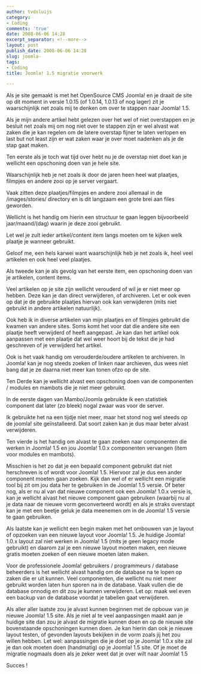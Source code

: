 ```yaml
---
author: tvdsluijs
category:
- Coding
comments: 'true'
date: 2008-06-06 14:28
excerpt_separator: <!--more-->
layout: post
publish_date: 2008-06-06 14:28
slug: joomla-
tags:
- Coding
title: Joomla! 1.5 migratie voorwerk

---
```

Als je site gemaakt is met het OpenSource CMS Joomla! en je draait de site op
dit moment in versie 1.0.15 (of 1.0.14, 1.0.13 of nog lager) zit je
waarschijnlijk net zoals mij te denken om over te stappen naar Joomla! 1.5.  
  
  
Als je mijn andere artikel hebt gelezen over het wel of niet overstappen en je
besluit net zoals mij om nog niet over te stappen zijn er wel alvast wat zaken
die je kan regelen om de latere overstap fijner te laten verlopen en last but
not least zijn er wat zaken waar je over moet nadenken als je de stap gaat
maken.  
  
Ten eerste als je toch wat tijd over hebt nu je de overstap niet doet kan je
wellicht een opschoning doen van je hele site.  
  
Waarschijnlijk heb je net zoals ik door de jaren heen heel wat plaatjes,
filmpjes en andere zooi op je server vergaart.  
  
Vaak zitten deze plaatjes/filmpjes en andere zooi allemaal in de
/images/stories/ directory en is dit langzaam een grote brei aan files
geworden.  
  
Wellicht is het handig om hierin een structuur te gaan leggen bijvoorbeeld
jaar/maand/(dag) waarin je deze zooi gebruikt.  
  
Let wel je zult ieder artikel/content item langs moeten om te kijken welk
plaatje je wanneer gebruikt.  
  
Geloof me, een hels karwei want waarschijnlijk heb je net zoals ik, heel veel
artikelen en ook heel veel plaatjes.  
  
  
Als tweede kan je als gevolg van het eerste item, een opschoning doen van je
artikelen, content items.  
  
Veel artikelen op je site zijn wellicht verouderd of wil je er niet meer op
hebben. Deze kan je dan direct verwijderen, of archiveren. Let er ook even op
dat je de gebruikte plaatjes hiervan ook kan verwijderen (mits niet gebruikt
in andere artikelen natuurlijk).  
  
  
Ook heb ik in diverse artikelen van mijn plaatjes en of filmpjes gebruikt die
kwamen van andere sites. Soms komt het voor dat die andere site een plaatje
heeft verwijderd of heeft aangepast. Je kan dan het artikel ook aanpassen met
een plaatje dat wel weer hoort bij de tekst die je had geschreven of je
verwijderd het artikel.  
  
  
Ook is het vaak handig om verouderde/oudere artikelen te archiveren. In
Joomla! kan je nog steeds zoeken of linken naar archieven, dus wees niet bang
dat je ze daarna niet meer kan tonen ofzo op de site.  
  
  
Ten Derde kan je wellicht alvast een opschoning doen van de componenten /
modules en mambots die je niet meer gebruikt.  
  
In de eerste dagen van Mambo/Joomla gebruikte ik een statistiek component dat
later (zo bleek) nogal zwaar was voor de server.  
  
Ik gebruikte het na een tijdje niet meer, maar het stond nog wel steeds op de
joomla! site geïnstalleerd. Dat soort zaken kan je dus maar beter alvast
verwijderen.  
  
  
Ten vierde is het handig om alvast te gaan zoeken naar componenten die werken
in Joomla! 1.5 en jou Joomla! 1.0.x componenten vervangen (item voor modules
en mambots).  
  
Misschien is het zo dat je een bepaald component gebruikt dat niet herschreven
is of wordt voor Joomla! 1.5. Hiervoor zal je dus een ander component moeten
gaan zoeken. Kijk dan wel of er wellicht een migratie tool bij zit om jou data
her te gebruiken in de Joomla! 1.5 versie. Of beter nog, als er nu al van dat
nieuwe component ook een Joomla! 1.0.x versie is, kan je wellicht alvast het
nieuwe component gaan gebruiken (waarbij nu al je data naar de nieuwe vorm
geconverteerd wordt) en als je straks overstapt kan je met een beetje geluk je
data meenemen om in de Joomla! 1.5 versie te gaan gebruiken.  
  
  
Als laatste kan je wellicht een begin maken met het ombouwen van je layout of
opzoeken van een nieuwe layout voor Joomla! 1.5. Je huidige Joomla! 1.0.x
layout zal niet werken in Joomla! 1.5 (mits je geen legacy mode gebruikt) en
daarom zal je een nieuwe layout moeten maken, een nieuwe gratis moeten zoeken
of een nieuwe moeten laten maken.  
  
  
Voor de professionele Joomla! gebruikers / programmeurs / database beheerders
is het wellicht alvast handig om de database na te lopen op zaken die er uit
kunnen. Veel componenten, die wellicht nu niet meer gebruikt worden laten hun
sporen na in de database. Vaak vullen die de database onnodig en dit zou je
kunnen verwijderen. Let op: maak wel even een backup van de database voordat
je tabellen gaat verwijderen.  
  
  
Als aller aller laatste zou je alvast kunnen beginnen met de opbouw van je
nieuwe Joomla! 1.5 site. Als je niet al te veel aanpassingen maakt aan je
huidige site dan zou je alvast de migratie kunnen doen en op de nieuwe site
bovenstaande opschoningen kunnen doen. Je kan hierin dan ook je nieuwe layout
testen, of gevonden layouts bekijken in de vorm zoals jij het zou willen
hebben. Let wel: aanpassingen die je doet op je Joomla! 1.0.x site zal je dan
ook moeten doen (handmatig) op je Joomla! 1.5 site. Of je moet de migratie
nogmaals doen als je zeker weet dat je over wilt naar Joomla! 1.5  
  
  
Succes !

